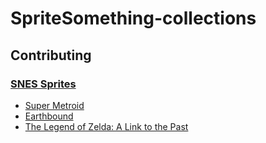 # SpriteSomething-collections

## Contributing

### [SNES Sprites](https://github.com/miketrethewey/SpriteSomething-collections/blob/gh-pages/snes/CONTRIBUTING.md)

* [Super Metroid](https://github.com/miketrethewey/SpriteSomething-collections/blob/gh-pages/snes/metroid3/CONTRIBUTING.md)
* [Earthbound](https://github.com/miketrethewey/SpriteSomething-collections/blob/gh-pages/snes/mother2/CONTRIBUTING.md)
* [The Legend of Zelda: A Link to the Past](https://github.com/miketrethewey/SpriteSomething-collections/blob/gh-pages/snes/zelda3/CONTRIBUTING.md)
